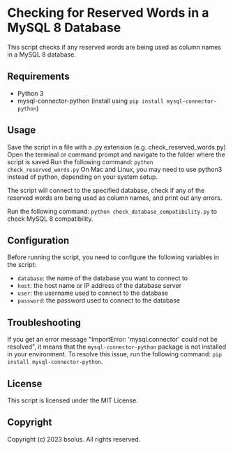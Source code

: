 # Checking for Reserved Words in a MySQL 8 Database

This script checks if any reserved words are being used as column names in a MySQL 8 database.

## Requirements

- Python 3
- mysql-connector-python (install using `pip install mysql-connector-python`)

## Usage

Save the script in a file with a .py extension (e.g. check_reserved_words.py)
Open the terminal or command prompt and navigate to the folder where the script is saved
Run the following command: `python check_reserved_words.py`
On Mac and Linux, you may need to use python3 instead of python, depending on your system setup.

The script will connect to the specified database, check if any of the reserved words are being used as column names, and print out any errors.

Run the following command: `python check_database_compatibility.py` to check MySQL 8 compatibility.

## Configuration

Before running the script, you need to configure the following variables in the script:

- `database`: the name of the database you want to connect to
- `host`: the host name or IP address of the database server
- `user`: the username used to connect to the database
- `password`: the password used to connect to the database

## Troubleshooting

If you get an error message "ImportError: 'mysql.connector' could not be resolved", it means that the `mysql-connector-python` package is not installed in your environment. To resolve this issue, run the following command: `pip install mysql-connector-python`.

## License

This script is licensed under the MIT License.

## Copyright

Copyright (c) 2023 bsolus. All rights reserved.
